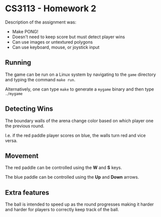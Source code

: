# CS3113 - Homework 2
Description of the assignment was:
* Make PONG!
* Doesn't need to keep score but must detect player wins
* Can use images or untextured polygons
* Can use keyboard, mouse, or joystick input
## Running
The game can be run on a Linux system by navigating to the `game` directory and typing the command `make run`.

Alternatively, one can type `make` to generate a `mygame` binary and then type `./mygame`
## Detecting Wins
The boundary walls of the arena change color based on which player one the previous round.

I.e. if the red paddle player scores on blue, the walls turn red and vice versa.
## Movement
The red paddle can be controlled using the **W** and **S** keys.

The blue paddle can be controlled using the **Up** and **Down** arrows.
## Extra features
The ball is intended to speed up as the round progresses making it harder and harder for players to correctly keep track of the ball.
